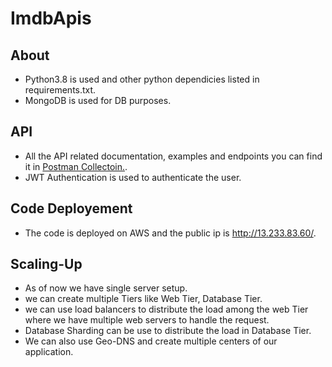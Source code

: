 # ImdbApis

## About

- Python3.8 is used and other python dependicies listed in requirements.txt.
- MongoDB is used for DB purposes.

## API

- All the API related documentation, examples and endpoints you can find it in [Postman Collectoin.](https://www.getpostman.com/collections/89445c51a4cac6b4399a).
- JWT Authentication is used to authenticate the user.

## Code Deployement

- The code is deployed on AWS and the public ip is http://13.233.83.60/.

## Scaling-Up

- As of now we have single server setup.
- we can create multiple Tiers like Web Tier, Database Tier.
- we can use load balancers to distribute the load among the web Tier where we have multiple web servers to handle the request.
- Database Sharding can be use to distribute the load in Database Tier.
- We can also use Geo-DNS and create multiple centers of our application.
